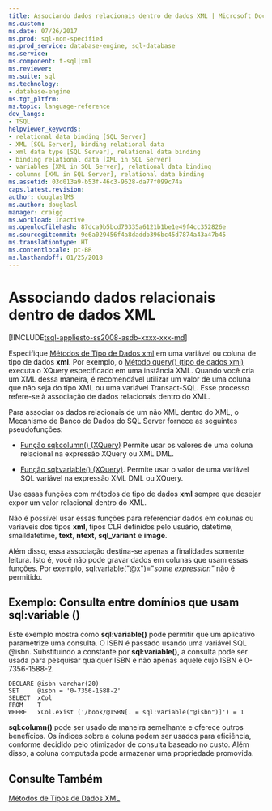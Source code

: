 ```yaml
---
title: Associando dados relacionais dentro de dados XML | Microsoft Docs
ms.custom: 
ms.date: 07/26/2017
ms.prod: sql-non-specified
ms.prod_service: database-engine, sql-database
ms.service: 
ms.component: t-sql|xml
ms.reviewer: 
ms.suite: sql
ms.technology:
- database-engine
ms.tgt_pltfrm: 
ms.topic: language-reference
dev_langs:
- TSQL
helpviewer_keywords:
- relational data binding [SQL Server]
- XML [SQL Server], binding relational data
- xml data type [SQL Server], relational data binding
- binding relational data [XML in SQL Server]
- variables [XML in SQL Server], relational data binding
- columns [XML in SQL Server], relational data binding
ms.assetid: 03d013a9-b53f-46c3-9628-da77f099c74a
caps.latest.revision: 
author: douglaslMS
ms.author: douglasl
manager: craigg
ms.workload: Inactive
ms.openlocfilehash: 87dca9b5bcd70335a6121b1be1e49f4cc352826e
ms.sourcegitcommit: 9e6a029456f4a8daddb396bc45d7874a43a47b45
ms.translationtype: HT
ms.contentlocale: pt-BR
ms.lasthandoff: 01/25/2018
---
```

# <a name="binding-relational-data-inside-xml-data"></a>Associando dados relacionais dentro de dados XML
[!INCLUDE[tsql-appliesto-ss2008-asdb-xxxx-xxx-md](../../includes/tsql-appliesto-ss2008-asdb-xxxx-xxx-md.md)]

  Especifique [Métodos de Tipo de Dados xml](../../t-sql/xml/xml-data-type-methods.md) em uma variável ou coluna de tipo de dados **xml**. Por exemplo, o [Método query&#40;&#41; &#40;tipo de dados xml&#41;](../../t-sql/xml/query-method-xml-data-type.md) executa o XQuery especificado em uma instância XML. Quando você cria um XML dessa maneira, é recomendável utilizar um valor de uma coluna que não seja do tipo XML ou uma variável Transact-SQL. Esse processo refere-se à associação de dados relacionais dentro do XML.  
  
 Para associar os dados relacionais de um não XML dentro do XML, o Mecanismo de Banco de Dados do SQL Server fornece as seguintes pseudofunções:  
  
-   [Função sql:column&#40;&#41; &#40;XQuery&#41;](../../xquery/xquery-extension-functions-sql-column.md) Permite usar os valores de uma coluna relacional na expressão XQuery ou XML DML.  
  
-   [Função sql:variable&#40;&#41; &#40;XQuery&#41;](../../xquery/xquery-extension-functions-sql-variable.md). Permite usar o valor de uma variável SQL variável na expressão XML DML ou XQuery.  
  
 Use essas funções com métodos de tipo de dados **xml** sempre que desejar expor um valor relacional dentro do XML.  
  
 Não é possível usar essas funções para referenciar dados em colunas ou variáveis dos tipos **xml**, tipos CLR definidos pelo usuário, datetime, smalldatetime, **text**, **ntext**, **sql_variant** e **image**.  
  
 Além disso, essa associação destina-se apenas a finalidades somente leitura. Isto é, você não pode gravar dados em colunas que usam essas funções. Por exemplo, sql:variable("@x")="*some expression"* não é permitido.  
  
## <a name="example-cross-domain-query-using-sqlvariable"></a>Exemplo: Consulta entre domínios que usam sql:variable ()  
 Este exemplo mostra como **sql:variable()** pode permitir que um aplicativo parametrize uma consulta. O ISBN é passado usando uma variável SQL @isbn. Substituindo a constante por **sql:variable()**, a consulta pode ser usada para pesquisar qualquer ISBN e não apenas aquele cujo ISBN é 0-7356-1588-2.  
  
```  
DECLARE @isbn varchar(20)  
SET     @isbn = '0-7356-1588-2'  
SELECT  xCol  
FROM    T  
WHERE   xCol.exist ('/book/@ISBN[. = sql:variable("@isbn")]') = 1  
```  
  
 **sql:column()** pode ser usado de maneira semelhante e oferece outros benefícios. Os índices sobre a coluna podem ser usados para eficiência, conforme decidido pelo otimizador de consulta baseado no custo. Além disso, a coluna computada pode armazenar uma propriedade promovida.  
  
## <a name="see-also"></a>Consulte Também  
 [Métodos de Tipos de Dados XML](../../t-sql/xml/xml-data-type-methods.md)  
  
  
